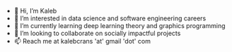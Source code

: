 - 👋 Hi, I’m Kaleb
- 👀 I’m interested in data science and software engineering careers
- 🌱 I’m currently learning deep learning theory and graphics programming
- 💞️ I’m looking to collaborate on socially impactful projects
- 📫 Reach me at kalebcrans 'at' gmail 'dot' com

<!---
kcrans/kcrans is a ✨ special ✨ repository because its `README.md` (this file) appears on your GitHub profile.
You can click the Preview link to take a look at your changes.
--->
